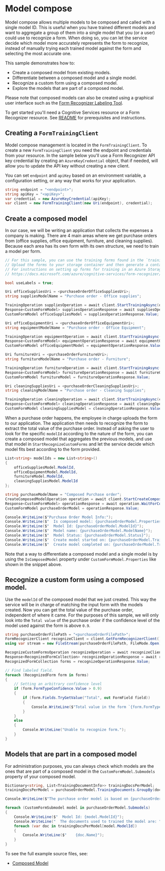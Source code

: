 # Model compose

Model compose allows multiple models to be composed and called with a single model ID. This is useful when you have trained different models and want to aggregate a group of them into a single model that you (or a user) could use to recognize a form.
When doing so, you can let the service decide which model more accurately represents the form to recognize, instead of manually trying each trained model against the form and selecting the most accurate one.

This sample demonstrates how to:
- Create a composed model from existing models.
- Differentiate between a composed model and a single model.
- Recognize a custom form using a composed model.
- Explore the models that are part of a composed model.

Please note that composed models can also be created using a graphical user interface such as the [Form Recognizer Labeling Tool][labeling_tool].

To get started you'll need a Cognitive Services resource or a Form Recognizer resource.  See [README][README] for prerequisites and instructions.

## Creating a `FormTrainingClient`

Model compose management is located in the `FormTrainingClient`. To create a new `FormTrainingClient` you need the endpoint and credentials from your resource. In the sample below you'll use a Form Recognizer API key credential by creating an `AzureKeyCredential` object, that if needed, will allow you to update the API key without creating a new client.

You can set `endpoint` and `apiKey` based on an environment variable, a configuration setting, or any way that works for your application.

```C# Snippet:CreateFormTrainingClient
string endpoint = "<endpoint>";
string apiKey = "<apiKey>";
var credential = new AzureKeyCredential(apiKey);
var client = new FormTrainingClient(new Uri(endpoint), credential);
```

## Create a composed model
In our case, we will be writing an application that collects the expenses a company is making. There are 4 main areas where we get purchase orders from (office supplies, office equipment, furniture, and cleaning supplies). Because each area has its own form with its own structure, we need to train a model per form.

```C# Snippet:FormRecognizerSampleTrainVariousModels
// For this sample, you can use the training forms found in the `trainingFiles` folder.
// Upload the forms to your storage container and then generate a container SAS URL.
// For instructions on setting up forms for training in an Azure Storage Blob Container, see
// https://docs.microsoft.com/azure/cognitive-services/form-recognizer/build-training-data-set#upload-your-training-data

bool useLabels = true;

Uri officeSuppliesUri = <purchaseOrderOfficeSuppliesUri>;
string suppliesModelName = "Purchase order - Office supplies";

TrainingOperation suppliesOperation = await client.StartTrainingAsync(officeSuppliesUri, useLabels, suppliesModelName);
Response<CustomFormModel> suppliesOperationResponse = await suppliesOperation.WaitForCompletionAsync();
CustomFormModel officeSuppliesModel = suppliesOperationResponse.Value;

Uri officeEquipmentUri = <purchaseOrderOfficeEquipmentUri>;
string equipmentModelName = "Purchase order - Office Equipment";

TrainingOperation equipmentOperation = await client.StartTrainingAsync(officeEquipmentUri, useLabels, equipmentModelName);
Response<CustomFormModel> equipmentOperationResponse = await equipmentOperation.WaitForCompletionAsync();
CustomFormModel officeEquipmentModel = equipmentOperationResponse.Value;

Uri furnitureUri = <purchaseOrderFurnitureUri>;
string furnitureModelName = "Purchase order - Furniture";

TrainingOperation furnitureOperation = await client.StartTrainingAsync(furnitureUri, useLabels, furnitureModelName);
Response<CustomFormModel> furnitureOperationResponse = await furnitureOperation.WaitForCompletionAsync();
CustomFormModel furnitureModel = furnitureOperationResponse.Value;

Uri cleaningSuppliesUri = <purchaseOrderCleaningSuppliesUri>;
string cleaningModelName = "Purchase order - Cleaning Supplies";

TrainingOperation cleaningOperation = await client.StartTrainingAsync(cleaningSuppliesUri, useLabels, cleaningModelName);
Response<CustomFormModel> cleaningOperationResponse = await cleaningOperation.WaitForCompletionAsync();
CustomFormModel cleaningSuppliesModel = cleaningOperationResponse.Value;
```

When a purchase order happens, the employee in charge uploads the form to our application. The application then needs to recognize the form to extract the total value of the purchase order. Instead of asking the user to look for the specific `modelId` according to the nature of the form, you can create a composed model that aggregates the previous models, and use that model in `StartRecognizeCustomForms` and let the service decide which model fits best according to the form provided.

```C# Snippet:FormRecognizerSampleCreateComposedModel
List<string> modelIds = new List<string>()
{
    officeSuppliesModel.ModelId,
    officeEquipmentModel.ModelId,
    furnitureModel.ModelId,
    cleaningSuppliesModel.ModelId
};

string purchaseModelName = "Composed Purchase order";
CreateComposedModelOperation operation = await client.StartCreateComposedModelAsync(modelIds, purchaseModelName);
Response<CustomFormModel> operationResponse = await operation.WaitForCompletionAsync();
CustomFormModel purchaseOrderModel = operationResponse.Value;

Console.WriteLine($"Purchase Order Model Info:");
Console.WriteLine($"  Is composed model: {purchaseOrderModel.Properties.IsComposedModel}");
Console.WriteLine($"  Model Id: {purchaseOrderModel.ModelId}");
Console.WriteLine($"  Model name: {purchaseOrderModel.ModelName}");
Console.WriteLine($"  Model Status: {purchaseOrderModel.Status}");
Console.WriteLine($"  Create model started on: {purchaseOrderModel.TrainingStartedOn}");
Console.WriteLine($"  Create model completed on: {purchaseOrderModel.TrainingCompletedOn}");
```

Note that a way to differentiate a composed model and a single model is by using the `IsComposedModel` property under `CustomFormModel.Properties` like shown in the snippet above.

## Recognize a custom form using a composed model.
Use the `modelId` of the composed model that we just created. This way the service will be in charge of matching the input form with the models created.
Now you can get the total value of the purchase order, independent of where it came. For the purposes of this sample, we will only look into the `Total value` of the purchase order if the confidence level of the model used against the form is above `0.9`.

```C# Snippet:FormRecognizerSampleRecognizeCustomFormWithComposedModel
string purchaseOrderFilePath = "<purchaseOrderFilePath>";
FormRecognizerClient recognizeClient = client.GetFormRecognizerClient();
using var stream = new FileStream(purchaseOrderFilePath, FileMode.Open);

RecognizeCustomFormsOperation recognizeOperation = await recognizeClient.StartRecognizeCustomFormsAsync(purchaseOrderModel.ModelId, stream);
Response<RecognizedFormCollection> recognizeOperationResponse = await recognizeOperation.WaitForCompletionAsync();
RecognizedFormCollection forms = recognizeOperationResponse.Value;

// Find labeled field.
foreach (RecognizedForm form in forms)
{
    // Setting an arbitrary confidence level
    if (form.FormTypeConfidence.Value > 0.9)
    {
        if (form.Fields.TryGetValue("Total", out FormField field))
        {
            Console.WriteLine($"Total value in the form `{form.FormType}` is `{field.ValueData.Text}`");
        }
    }
    else
    {
        Console.WriteLine("Unable to recognize form.");
    }
}
```

## Models that are part in a composed model
For administration purposes, you can always check which models are the ones that are part of a composed model in the `CustomFormModel.Submodels` property of your composed model.

```C# Snippet:FormRecognizerSampleSubmodelsInComposedModel
Dictionary<string, List<TrainingDocumentInfo>> trainingDocsPerModel;
trainingDocsPerModel = purchaseOrderModel.TrainingDocuments.GroupBy(doc => doc.ModelId).ToDictionary(g => g.Key, g => g.ToList());

Console.WriteLine($"The purchase order model is based on {purchaseOrderModel.Submodels.Count} models");

foreach (CustomFormSubmodel model in purchaseOrderModel.Submodels)
{
    Console.WriteLine($"  Model Id: {model.ModelId}");
    Console.WriteLine("  The documents used to trained the model are: ");
    foreach (var doc in trainingDocsPerModel[model.ModelId])
    {
        Console.WriteLine($"    {doc.Name}");
    }
}
```

To see the full example source files, see:

* [Composed Model](https://github.com/Azure/azure-sdk-for-net/blob/master/sdk/formrecognizer/Azure.AI.FormRecognizer/tests/samples/Sample11_ComposedModel.cs)

[README]: https://github.com/Azure/azure-sdk-for-net/tree/master/sdk/formrecognizer/Azure.AI.FormRecognizer#getting-started
[labeling_tool]: https://docs.microsoft.com/azure/cognitive-services/form-recognizer/quickstarts/label-tool
